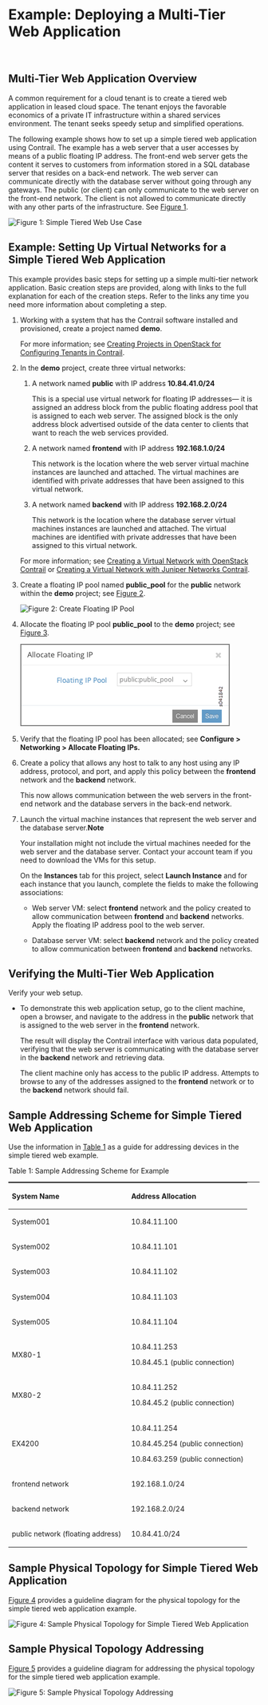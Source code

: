 # Example: Deploying a Multi-Tier Web Application

 

## Multi-Tier Web Application Overview

A common requirement for a cloud tenant is to create a tiered web
application in leased cloud space. The tenant enjoys the favorable
economics of a private IT infrastructure within a shared services
environment. The tenant seeks speedy setup and simplified operations.

The following example shows how to set up a simple tiered web
application using Contrail. The example has a web server that a user
accesses by means of a public floating IP address. The front-end web
server gets the content it serves to customers from information stored
in a SQL database server that resides on a back-end network. The web
server can communicate directly with the database server without going
through any gateways. The public (or client) can only communicate to the
web server on the front-end network. The client is not allowed to
communicate directly with any other parts of the infrastructure. See
[Figure 1](web-use-case-vnc.html#tier-web).

![Figure 1: Simple Tiered Web Use
Case](documentation/images/s041840.gif)

## Example: Setting Up Virtual Networks for a Simple Tiered Web Application

This example provides basic steps for setting up a simple multi-tier
network application. Basic creation steps are provided, along with links
to the full explanation for each of the creation steps. Refer to the
links any time you need more information about completing a step.

1.  <span id="jd0e41">Working with a system that has the Contrail
    software installed and provisioned, create a project named
    **demo**.</span>

    For more information; see [Creating Projects in OpenStack for
    Configuring Tenants in Contrail](creating-projects-vnc.html).

2.  <span id="jd0e51">In the **demo** project, create three virtual
    networks:</span>

    1.  A network named **public** with IP address **10.84.41.0/24**

        This is a special use virtual network for floating IP addresses—
        it is assigned an address block from the public floating address
        pool that is assigned to each web server. The assigned block is
        the only address block advertised outside of the data center to
        clients that want to reach the web services provided.

    2.  A network named **frontend** with IP address **192.168.1.0/24**

        This network is the location where the web server virtual
        machine instances are launched and attached. The virtual
        machines are identified with private addresses that have been
        assigned to this virtual network.

    3.  A network named **backend** with IP address **192.168.2.0/24**

        This network is the location where the database server virtual
        machines instances are launched and attached. The virtual
        machines are identified with private addresses that have been
        assigned to this virtual network.

    For more information; see [Creating a Virtual Network with OpenStack
    Contrail](creating-virtual-network-vnc.html) or [Creating a Virtual
    Network with Juniper Networks
    Contrail](creating-virtual-network-juniper-vnc.html).

3.  <span id="jd0e94">Create a floating IP pool named **public\_pool**
    for the **public** network within the **demo** project; see
    [Figure 2](web-use-case-vnc.html#floating-pool).</span>

    ![Figure 2: Create Floating IP
    Pool](documentation/images/s041841.gif)

4.  <span id="jd0e112">Allocate the floating IP pool **public\_pool** to
    the **demo** project; see
    [Figure 3](web-use-case-vnc.html#allo).</span>

    ![Figure 3: Allocate Floating IP](documentation/images/s041842.gif)

5.  <span id="jd0e127">Verify that the floating IP pool has been
    allocated; see **Configure &gt; Networking &gt; Allocate Floating
    IPs.**</span>

6.  <span id="jd0e132">Create a policy that allows any host to talk to
    any host using any IP address, protocol, and port, and apply this
    policy between the **frontend** network and the **backend**
    network.</span>

    This now allows communication between the web servers in the
    front-end network and the database servers in the back-end network.

7.  <span id="jd0e143">Launch the virtual machine instances that
    represent the web server and the database server.**Note**</span>

    Your installation might not include the virtual machines needed for
    the web server and the database server. Contact your account team if
    you need to download the VMs for this setup.

    On the **Instances** tab for this project, select **Launch
    Instance** and for each instance that you launch, complete the
    fields to make the following associations:

    -   Web server VM: select **frontend** network and the policy
        created to allow communication between **frontend** and
        **backend** networks. Apply the floating IP address pool to the
        web server.

    -   Database server VM: select **backend** network and the policy
        created to allow communication between **frontend** and
        **backend** networks.

## Verifying the Multi-Tier Web Application

Verify your web setup.

-   <span id="jd0e189">To demonstrate this web application setup, go to
    the client machine, open a browser, and navigate to the address in
    the **public** network that is assigned to the web server in the
    **frontend** network.</span>

    The result will display the Contrail interface with various data
    populated, verifying that the web server is communicating with the
    database server in the **backend** network and retrieving data.

    The client machine only has access to the public IP address.
    Attempts to browse to any of the addresses assigned to the
    **frontend** network or to the **backend** network should fail.

## Sample Addressing Scheme for Simple Tiered Web Application

Use the information in [Table 1](web-use-case-vnc.html#sample-address)
as a guide for addressing devices in the simple tiered web example.

Table 1: Sample Addressing Scheme for Example

<table data-cellspacing="0" style="border-top:thin solid black;" width="99%">
<colgroup>
<col style="width: 50%" />
<col style="width: 50%" />
</colgroup>
<thead>
<tr class="header">
<th style="text-align: left;"><p>System Name</p></th>
<th style="text-align: left;"><p>Address Allocation</p></th>
</tr>
</thead>
<tbody>
<tr class="odd">
<td style="text-align: left;"><p>System001</p></td>
<td style="text-align: left;"><p>10.84.11.100</p></td>
</tr>
<tr class="even">
<td style="text-align: left;"><p>System002</p></td>
<td style="text-align: left;"><p>10.84.11.101</p></td>
</tr>
<tr class="odd">
<td style="text-align: left;"><p>System003</p></td>
<td style="text-align: left;"><p>10.84.11.102</p></td>
</tr>
<tr class="even">
<td style="text-align: left;"><p>System004</p></td>
<td style="text-align: left;"><p>10.84.11.103</p></td>
</tr>
<tr class="odd">
<td style="text-align: left;"><p>System005</p></td>
<td style="text-align: left;"><p>10.84.11.104</p></td>
</tr>
<tr class="even">
<td style="text-align: left;"><p>MX80-1</p></td>
<td style="text-align: left;"><p>10.84.11.253</p>
<p>10.84.45.1 (public connection)</p></td>
</tr>
<tr class="odd">
<td style="text-align: left;"><p>MX80-2</p></td>
<td style="text-align: left;"><p>10.84.11.252</p>
<p>10.84.45.2 (public connection)</p></td>
</tr>
<tr class="even">
<td style="text-align: left;"><p>EX4200</p></td>
<td style="text-align: left;"><p>10.84.11.254</p>
<p>10.84.45.254 (public connection)</p>
<p>10.84.63.259 (public connection)</p></td>
</tr>
<tr class="odd">
<td style="text-align: left;"><p>frontend network</p></td>
<td style="text-align: left;"><p>192.168.1.0/24</p></td>
</tr>
<tr class="even">
<td style="text-align: left;"><p>backend network</p></td>
<td style="text-align: left;"><p>192.168.2.0/24</p></td>
</tr>
<tr class="odd">
<td style="text-align: left;"><p>public network (floating address)</p></td>
<td style="text-align: left;"><p>10.84.41.0/24</p></td>
</tr>
</tbody>
</table>

## Sample Physical Topology for Simple Tiered Web Application

[Figure 4](web-use-case-vnc.html#sample-topology) provides a guideline
diagram for the physical topology for the simple tiered web application
example.

![Figure 4: Sample Physical Topology for Simple Tiered Web
Application](documentation/images/s041844.gif)

## Sample Physical Topology Addressing

[Figure 5](web-use-case-vnc.html#sample-addressing) provides a guideline
diagram for addressing the physical topology for the simple tiered web
application example.

![Figure 5: Sample Physical Topology
Addressing](documentation/images/s041845.gif)

 
